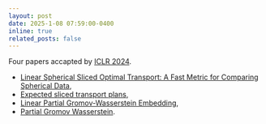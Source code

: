 ```yaml
---
layout: post
date: 2025-1-08 07:59:00-0400
inline: true
related_posts: false
---
```


Four papers accapted by [ICLR 2024](https://iclr.cc/Conferences/2024).  
- [Linear Spherical Sliced Optimal Transport: A Fast Metric for Comparing Spherical Data](https://arxiv.org/abs/2411.06055),
- [Expected sliced transport plans](https://arxiv.org/pdf/2410.12176), 
- [Linear Partial Gromov-Wasserstein Embedding](https://arxiv.org/pdf/2410.16669),
- [Partial Gromov Wasserstein](https://arxiv.org/abs/2402.03664).
